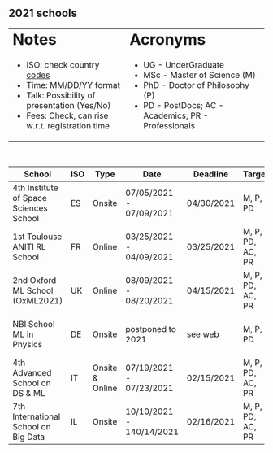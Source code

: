 ## 2021 schools  

<link rel="stylesheet" type="text/css" media="all" href="custom.css" />
  
<table border="0">
 <tr>
    <td><b style="font-size:30px">Notes</b></td>
    <td><b style="font-size:30px">Acronyms</b></td>
 </tr>
 <tr>
    <td>
      
  * ISO: check country [codes](https://countrycode.org/)
  * Time: MM/DD/YY  format  
  * Talk: Possibility of presentation (Yes/No)  
  * Fees: Check, can rise w.r.t. registration time
  
   </td>
    <td>
          
  * UG - UnderGraduate
  * MSc - Master of Science (M)
  * PhD - Doctor of Philosophy (P)
  * PD - PostDocs; AC - Academics; PR - Professionals 
  
   </td>
 </tr>
</table>
  

&nbsp;  

School  | ISO | Type | Date | Deadline | Target | Talk | Fees | Aid | Link 
--- | --- | --- |  --- | --- | --- | --- | --- | --- | --- 
4th Institute of Space Sciences School | ES | Onsite | 07/05/2021 - 07/09/2021 | 04/30/2021 | M, P, PD | No | 60€ | No | https://indico.ice.csic.es/event/26/
1st Toulouse ANITI RL School | FR | Online | 03/25/2021 - 04/09/2021 | 03/25/2021 | M, P, PD, AC, PR  | No | **FREE** | N/A | https://rlvs.aniti.fr/
2nd Oxford ML School (OxML2021) | UK | Online | 08/09/2021 - 08/20/2021 | 04/15/2021 | M, P, PD, AC, PR | No | £400 M/P £600 PD/AC £1500 PR | fee waiver | www.oxfordml.school
NBI School ML in Physics | DE | Onsite | postponed to 2021 | see web | M, P, PD | No | 135€ | free waiver for locals | https://indico.nbi.ku.dk/event/1309/
4th Advanced School on DS & ML | IT | Onsite & Online |  07/19/2021 - 07/23/2021 | 02/15/2021 | M, P, PD, AC, PR | Yes | 580€ (Onsite) 290€ (Online) | No | https://acdl2021.icas.cc/
7th International School on Big Data | IL | Onsite | 10/10/2021 - 140/14/2021 | 02/16/2021 | M, P, PD, AC, PR | No | 460€-550€ | No | https://irdta.eu/bigdat2021s/

